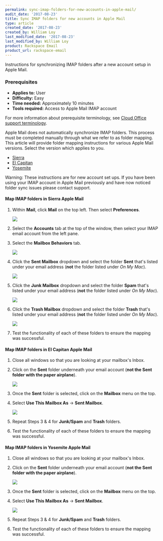 ```yaml
---
permalink: sync-imap-folders-for-new-accounts-in-apple-mail/
audit_date: '2017-08-23'
title: Sync IMAP folders for new accounts in Apple Mail
type: article
created_date: '2017-08-23'
created_by: William Loy
last_modified_date: '2017-08-23'
last_modified_by: William Loy
product: Rackspace Email
product_url: rackspace-email
---
```


Instructions for synchronizing IMAP folders after a new account setup in Apple Mail.

### Prerequisites

- **Applies to:** User
- **Difficulty:** Easy
- **Time needed:** Approximately 10 minutes
- **Tools required:**  Access to Apple Mail IMAP account

For more information about prerequisite terminology, see [Cloud Office support terminology](/how-to/cloud-office-support-terminology/).

Apple Mail does not automatically synchronize IMAP folders. This process must be completed manually through what we refer to as folder mapping. This article will provide folder mapping instructions for various Apple Mail versions.
Select the version which applies to you.

 - [Sierra](#map-imap-folders-in-sierra-apple-mail)
 - [El Capitan](#map-imap-folders-in-el-capitan-apple-mail)
 - [Yosemite](#map-imap-folders-in-yosemite-apple-mail)

 Warning: These instructions are for new account set ups. If you have been using your IMAP account in Apple Mail previously and have now noticed folder sync issues please contact support.

#### Map IMAP folders in Sierra Apple Mail

 1. Within **Mail**, click **Mail** on the top left. Then select **Preferences**.

     <img src="{% asset_path rackspace-email/sync-imap-folders-for-new-accounts-in-apple-mail/preference-mapping-sierra.png %}" />

 2. Select the **Accounts** tab at the top of the window, then select your IMAP email account from the left pane.
 3. Select the **Mailbox Behaviors** tab.

     <img src="{% asset_path rackspace-email/sync-imap-folders-for-new-accounts-in-apple-mail/IMAP_MailboxBehaviors.png %}" />

 4. Click the **Sent Mailbox** dropdown and select the folder **Sent** that's listed under your email address (**not** the folder listed under *On My Mac*).

     <img src="{% asset_path rackspace-email/sync-imap-folders-for-new-accounts-in-apple-mail/IMAP_SentFolderMapping.png %}" />

 5. Click the **Junk Mailbox** dropdown and select the folder **Spam** that's listed under your email address (**not** the folder listed under *On My Mac*).

     <img src="{% asset_path rackspace-email/sync-imap-folders-for-new-accounts-in-apple-mail/IMAP_SpamFolderMapping.png %}" />

 6. Click the **Trash Mailbox** dropdown and select the folder **Trash** that's listed under your email address (**not** the folder listed under *On My Mac*).

     <img src="{% asset_path rackspace-email/sync-imap-folders-for-new-accounts-in-apple-mail/IMAP_TrashFolderMapping.png %}" />


 7. Test the functionality of each of these folders to ensure the mapping was successful.  

#### Map IMAP folders in El Capitan Apple Mail

 1. Close all windows so that you are looking at your mailbox's Inbox.
 2. Click on the **Sent** folder underneath your email account (**not the Sent folder with the paper airplane**).

    <img src="{% asset_path rackspace-email/sync-imap-folders-for-new-accounts-in-apple-mail/el_capitan_MailboxFolderList.png %}" />

 3. Once the **Sent** folder is selected, click on the **Mailbox** menu on the top.
 4. Select **Use This Mailbox As** -> **Sent Mailbox**.

    <img src="{% asset_path rackspace-email/sync-imap-folders-for-new-accounts-in-apple-mail/el_capitan_FolderMapping_Sent.png %}" />

 5. Repeat Steps 3 & 4 for **Junk/Spam** and **Trash** folders.

 6. Test the functionality of each of these folders to ensure the mapping was successful.  


#### Map IMAP folders in Yosemite Apple Mail

 1. Close all windows so that you are looking at your mailbox's Inbox.
 2. Click on the **Sent** folder underneath your email account (**not the Sent folder with the paper airplane**).

    <img src="{% asset_path rackspace-email/sync-imap-folders-for-new-accounts-in-apple-mail/yosemite-folder-list.png %}" />

 3. Once the **Sent** folder is selected, click on the **Mailbox** menu on the top.
 4. Select **Use This Mailbox As** -> **Sent Mailbox**.

    <img src="{% asset_path rackspace-email/sync-imap-folders-for-new-accounts-in-apple-mail/yosemite-Sent.png %}" />

 5. Repeat Steps 3 & 4 for **Junk/Spam** and **Trash** folders.

 6. Test the functionality of each of these folders to ensure the mapping was successful.  

